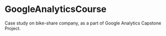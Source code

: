 # GoogleAnalyticsCourse
Case study on bike-share company, as a part of Google Analytics Capstone Project.
